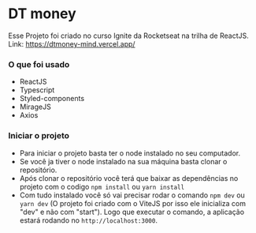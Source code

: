 # DT money
Esse Projeto foi criado no curso Ignite da Rocketseat na trilha de ReactJS.
Link: https://dtmoney-mind.vercel.app/

### O que foi usado
* ReactJS
* Typescript
* Styled-components
* MirageJS
* Axios

### Iniciar o projeto
- Para iniciar o projeto basta ter o node instalado no seu computador.
- Se você ja tiver o node instalado na sua máquina basta clonar o repositório.
- Após clonar o repositório você terá que baixar as dependências no projeto com o codigo `npm install` ou `yarn install`
- Com tudo instalado você só vai precisar rodar o comando `npm dev` ou `yarn dev` (O projeto foi criado com o ViteJS por isso ele inicializa com "dev" e não com "start"). Logo que executar o comando, a aplicação estará rodando no `http://localhost:3000`.
